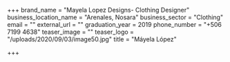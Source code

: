 +++
brand_name = "Mayela Lopez Designs- Clothing Designer"
business_location_name = "Arenales, Nosara"
business_sector = "Clothing"
email = ""
external_url = ""
graduation_year = 2019
phone_number = "+506 7199 4638"
teaser_image = ""
teaser_logo = "/uploads/2020/09/03/image50.jpg"
title = "Máyela López"

+++
